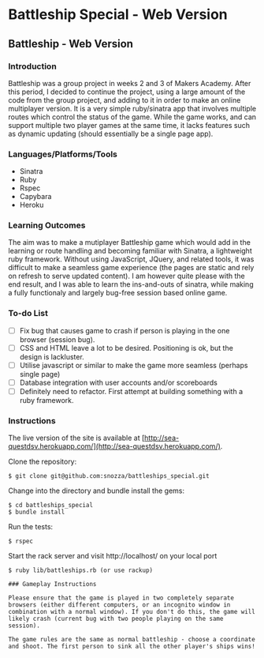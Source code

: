 Battleship Special - Web Version
=================================

## Battleship - Web Version

### Introduction

Battleship was a group project in weeks 2 and 3 of Makers Academy. After this period, I decided to continue the project, using a large amount of the code from the group project, and adding to it in order to make an online multiplayer version. It is a very simple ruby/sinatra app that involves multiple routes which control the status of the game. While the game works, and can support multiple two player games at the same time, it lacks features such as dynamic updating (should essentially be a single page app).


### Languages/Platforms/Tools

* Sinatra
* Ruby
* Rspec
* Capybara
* Heroku

### Learning Outcomes

The aim was to make a mutiplayer Battleship game which would add in the learning or route handling and becoming familiar with Sinatra, a lightweight ruby framework. Without using JavaScript, JQuery, and related tools, it was difficult to make a seamless game experience (the pages are static and rely on refresh to serve updated content). I am however quite please with the end result, and I was able to learn the ins-and-outs of sinatra, while making a fully functionaly and largely bug-free session based online game.


### To-do List
- [ ] Fix bug that causes game to crash if person is playing in the one browser (session bug).
- [ ] CSS and HTML leave a lot to be desired. Positioning is ok, but the design is lackluster.
- [ ] Utilise javascript or similar to make the game more seamless (perhaps single page)
- [ ] Database integration with user accounts and/or scoreboards
- [ ] Definitely need to refactor. First attempt at building something with a ruby framework.

### Instructions

The live version of the site is available at [http://sea-questdsv.herokuapp.com/](http://sea-questdsv.herokuapp.com/).

Clone the repository:

```
$ git clone git@github.com:snozza/battleships_special.git
```

Change into the directory and bundle install the gems:

```
$ cd battleships_special
$ bundle install
```

Run the tests: 

```
$ rspec
```

Start the rack server and visit http://localhost/ on your local port 

```
$ ruby lib/battleships.rb (or use rackup)

### Gameplay Instructions

Please ensure that the game is played in two completely separate browsers (either different computers, or an incognito window in combination with a normal window). If you don't do this, the game will likely crash (current bug with two people playing on the same session).

The game rules are the same as normal battleship - choose a coordinate and shoot. The first person to sink all the other player's ships wins!
